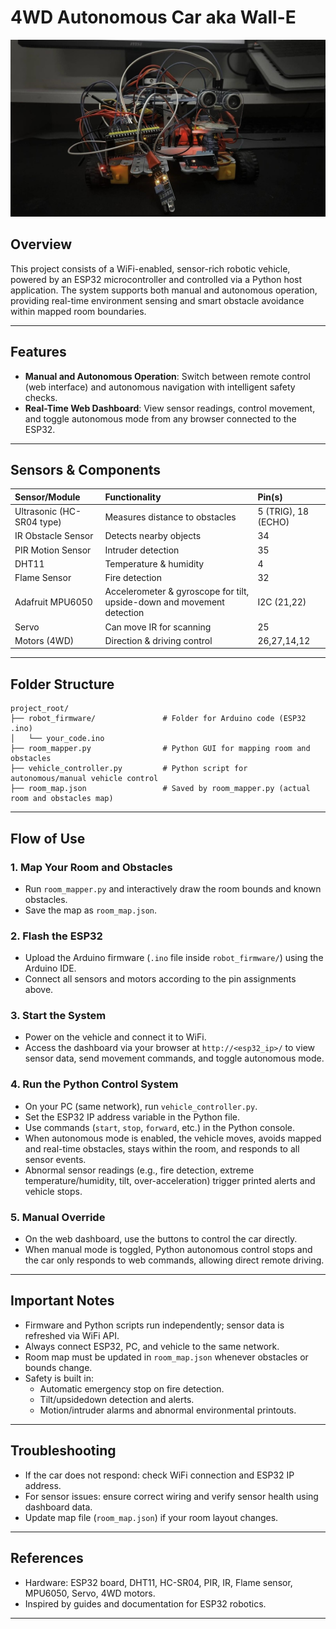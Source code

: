 # 4WD Autonomous Car aka Wall-E
![wall-e](assets/wall-e.jpg)

## Overview
 
This project consists of a WiFi-enabled, sensor-rich robotic vehicle, powered by an ESP32 microcontroller and controlled via a Python host application. The system supports both manual and autonomous operation, providing real-time environment sensing and smart obstacle avoidance within mapped room boundaries.

***
## Features

- **Manual and Autonomous Operation**: Switch between remote control (web interface) and autonomous navigation with intelligent safety checks.
- **Real-Time Web Dashboard**: View sensor readings, control movement, and toggle autonomous mode from any browser connected to the ESP32.

***
## Sensors \& Components

| Sensor/Module | Functionality | Pin(s) |
| :-- | :-- | :-- |
| Ultrasonic (HC-SR04 type) | Measures distance to obstacles | 5 (TRIG), 18 (ECHO) |
| IR Obstacle Sensor | Detects nearby objects | 34 |
| PIR Motion Sensor | Intruder detection | 35 |
| DHT11 | Temperature \& humidity | 4 |
| Flame Sensor | Fire detection | 32 |
| Adafruit MPU6050 | Accelerometer \& gyroscope for tilt, upside-down and movement detection | I2C (21,22) |
| Servo | Can move IR for scanning | 25 |
| Motors (4WD) | Direction \& driving control | 26,27,14,12 |


***
## Folder Structure

```
project_root/
├── robot_firmware/               # Folder for Arduino code (ESP32 .ino)
│   └── your_code.ino
├── room_mapper.py                # Python GUI for mapping room and obstacles
├── vehicle_controller.py         # Python script for autonomous/manual vehicle control
├── room_map.json                 # Saved by room_mapper.py (actual room and obstacles map)
```


***
## Flow of Use

### 1. **Map Your Room and Obstacles**

- Run `room_mapper.py` and interactively draw the room bounds and known obstacles.
- Save the map as `room_map.json`.


### 2. **Flash the ESP32**

- Upload the Arduino firmware (`.ino` file inside `robot_firmware/`) using the Arduino IDE.
- Connect all sensors and motors according to the pin assignments above.


### 3. **Start the System**

- Power on the vehicle and connect it to WiFi.
- Access the dashboard via your browser at `http://<esp32_ip>/` to view sensor data, send movement commands, and toggle autonomous mode.


### 4. **Run the Python Control System**

- On your PC (same network), run `vehicle_controller.py`.
- Set the ESP32 IP address variable in the Python file.
- Use commands (`start`, `stop`, `forward`, etc.) in the Python console.
- When autonomous mode is enabled, the vehicle moves, avoids mapped and real-time obstacles, stays within the room, and responds to all sensor events.
- Abnormal sensor readings (e.g., fire detection, extreme temperature/humidity, tilt, over-acceleration) trigger printed alerts and vehicle stops.


### 5. **Manual Override**

- On the web dashboard, use the buttons to control the car directly.
- When manual mode is toggled, Python autonomous control stops and the car only responds to web commands, allowing direct remote driving.

***
## Important Notes

- Firmware and Python scripts run independently; sensor data is refreshed via WiFi API.
- Always connect ESP32, PC, and vehicle to the same network.
- Room map must be updated in `room_map.json` whenever obstacles or bounds change.
- Safety is built in:
    - Automatic emergency stop on fire detection.
    - Tilt/upsidedown detection and alerts.
    - Motion/intruder alarms and abnormal environmental printouts.

***
## Troubleshooting

- If the car does not respond: check WiFi connection and ESP32 IP address.
- For sensor issues: ensure correct wiring and verify sensor health using dashboard data.
- Update map file (`room_map.json`) if your room layout changes.

***
## References

- Hardware: ESP32 board, DHT11, HC-SR04, PIR, IR, Flame sensor, MPU6050, Servo, 4WD motors.
- Inspired by guides and documentation for ESP32 robotics.

***

